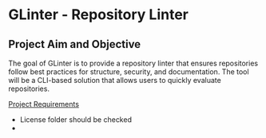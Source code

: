 # GLinter - Repository Linter

## Project Aim and Objective
The goal of GLinter is to provide a repository linter that ensures repositories follow best practices for structure, security, and documentation. The tool will be a CLI-based solution that allows users to quickly evaluate repositories.

[Project Requirements](requirements.md)

- License folder should be checked
- 
